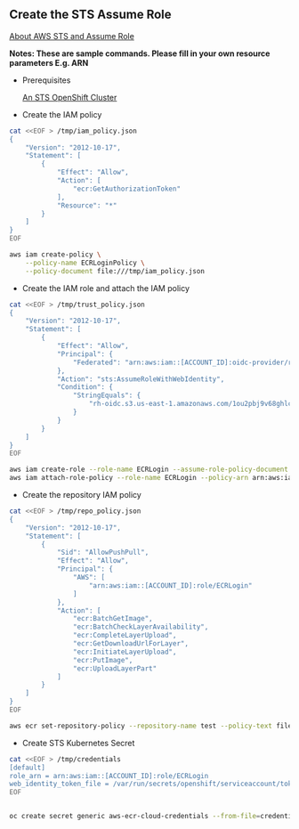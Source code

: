 ## Create the STS Assume Role

[About AWS STS and Assume Role](https://docs.aws.amazon.com/STS/latest/APIReference/API_AssumeRole.html)

**Notes: These are sample commands. Please fill in your own resource parameters E.g. ARN**

* Prerequisites

  [An STS OpenShift Cluster](https://docs.openshift.com/container-platform/4.10/authentication/managing_cloud_provider_credentials/cco-mode-sts.html)

* Create the IAM policy

```bash
cat <<EOF > /tmp/iam_policy.json
{
    "Version": "2012-10-17",
    "Statement": [
        {
            "Effect": "Allow",
            "Action": [
                "ecr:GetAuthorizationToken"
            ],
            "Resource": "*"
        }
    ]
}
EOF

aws iam create-policy \
    --policy-name ECRLoginPolicy \
    --policy-document file:///tmp/iam_policy.json

```

* Create the IAM role and attach the IAM policy

```bash
cat <<EOF > /tmp/trust_policy.json
{
    "Version": "2012-10-17",
    "Statement": [
        {
            "Effect": "Allow",
            "Principal": {
                "Federated": "arn:aws:iam::[ACCOUNT_ID]:oidc-provider/rh-oidc.s3.us-east-1.amazonaws.com/1ou2pbj9v68ghlc63bo0mad059cj1elf"
            },
            "Action": "sts:AssumeRoleWithWebIdentity",
            "Condition": {
                "StringEquals": {
                    "rh-oidc.s3.us-east-1.amazonaws.com/1ou2pbj9v68ghlc63bo0mad059cj1elf:sub": "system:serviceaccount:ecr-secret-operator:ecr-secret-operator-controller-manager"
                }
            }
        }
    ]
}
EOF

aws iam create-role --role-name ECRLogin --assume-role-policy-document file:///tmp/trust_policy.json
aws iam attach-role-policy --role-name ECRLogin --policy-arn arn:aws:iam::[ACCOUNT_ID]:policy/ECRLoginPolicy
```

* Create the repository IAM policy

```bash
cat <<EOF > /tmp/repo_policy.json
{
    "Version": "2012-10-17",
    "Statement": [
        {
            "Sid": "AllowPushPull",
            "Effect": "Allow",
            "Principal": {
                "AWS": [
                    "arn:aws:iam::[ACCOUNT_ID]:role/ECRLogin"
                ]
            },
            "Action": [
                "ecr:BatchGetImage",
                "ecr:BatchCheckLayerAvailability",
                "ecr:CompleteLayerUpload",
                "ecr:GetDownloadUrlForLayer",
                "ecr:InitiateLayerUpload",
                "ecr:PutImage",
                "ecr:UploadLayerPart"
            ]
        }
    ]
}
EOF

aws ecr set-repository-policy --repository-name test --policy-text file:///tmp/repo_policy.json
```

* Create STS Kubernetes Secret

```bash
cat <<EOF > /tmp/credentials
[default]
role_arn = arn:aws:iam::[ACCOUNT_ID]:role/ECRLogin
web_identity_token_file = /var/run/secrets/openshift/serviceaccount/token
EOF


oc create secret generic aws-ecr-cloud-credentials --from-file=credentials=/tmp/credentials
```
